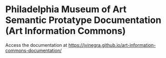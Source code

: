 # Philadelphia Museum of Art Semantic Protatype Documentation (Art Information Commons)

Access the documentation at https://jvinegra.github.io/art-information-commons-documentation/

